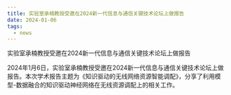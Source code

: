```yaml
---
title: 实验室承楠教授受邀在2024新一代信息与通信关键技术论坛上做报告
date: 2024-01-06
tags:
  - news
---
```


实验室承楠教授受邀在2024新一代信息与通信关键技术论坛上做报告

<!--more-->

2024年1月6日，实验室承楠教授受邀在2024新一代信息与通信关键技术论坛上做报告。本次学术报告主题为《知识驱动的无线网络资源智能调配》，分享了利用模型-数据融合的知识驱动神经网络在无线资源调配上的相关工作。

